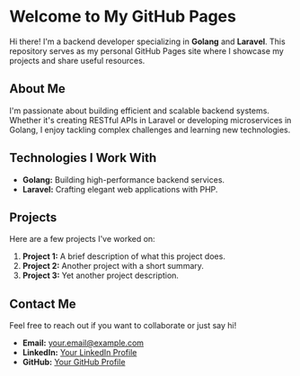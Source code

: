 # Welcome to My GitHub Pages

Hi there! I'm a backend developer specializing in **Golang** and **Laravel**. This repository serves as my personal GitHub Pages site where I showcase my projects and share useful resources.

## About Me

I'm passionate about building efficient and scalable backend systems. Whether it's creating RESTful APIs in Laravel or developing microservices in Golang, I enjoy tackling complex challenges and learning new technologies.

## Technologies I Work With

- **Golang:** Building high-performance backend services.
- **Laravel:** Crafting elegant web applications with PHP.

## Projects

Here are a few projects I've worked on:

1. **Project 1:** A brief description of what this project does.
2. **Project 2:** Another project with a short summary.
3. **Project 3:** Yet another project description.

## Contact Me

Feel free to reach out if you want to collaborate or just say hi!

- **Email:** your.email@example.com
- **LinkedIn:** [Your LinkedIn Profile](https://www.linkedin.com/in/yourprofile)
- **GitHub:** [Your GitHub Profile](https://github.com/yourusername)
